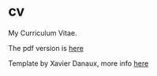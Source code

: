 cv
==

My Curriculum Vitae.

The pdf version is [here](https://github.com/sampoz/cv/blob/master/cv_sampsa_laapotti.pdf)

Template by Xavier Danaux, more info [here](http://www.latextemplates.com/template/moderncv-cv-and-cover-letter)
